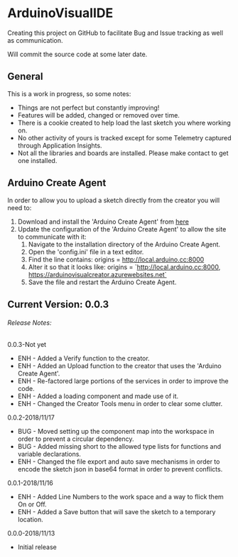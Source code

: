 # ArduinoVisualIDE
Creating this project on GitHub to facilitate Bug and Issue tracking as well as communication. 

Will commit the source code at some later date.

## General
This is a work in progress, so some notes:
 - Things are not perfect but constantly improving!
 - Features will be added, changed or removed over time.
 - There is a cookie created to help load the last sketch you where working on.
 - No other activity of yours is tracked except for some Telemetry captured through Application Insights.
 - Not all the libraries and boards are installed. Please make contact to get one installed.


## Arduino Create Agent
In order to allow you to upload a sketch directly from the creator you will need to:
1. Download and install the 'Arduino Create Agent' from [here](https://github.com/RealRoTeD/ArduinoVisualIDE)
2. Update the configuration of the 'Arduino Create Agent' to allow the site to communicate with it:
   1. Navigate to the installation directory of the Arduino Create Agent.
   2. Open the 'config.ini' file in a text editor.
   3. Find the line contains: origins = http://local.arduino.cc:8000
   4. Alter it so that it looks like: origins = \`http://local.arduino.cc:8000, https://arduinovisualcreator.azurewebsites.net`
   5. Save the file and restart the Arduino Create Agent.


##  Current Version: 0.0.3
###### Release Notes:
0.0.3-Not yet
 - ENH - Added a Verify function to the creator.
 - ENH - Added an Upload function to the creator that uses the 'Arduino Create Agent'.
 - ENH - Re-factored large portions of the services in order to improve the code.
 - ENH - Added a loading component and made use of it.
 - ENH - Changed the Creator Tools menu in order to clear some clutter.

0.0.2-2018/11/17
 - BUG - Moved setting up the component map into the workspace in order to prevent a circular dependency.
 - BUG - Added missing short to the allowed type lists for functions and variable declarations.
 - ENH - Changed the file export and auto save mechanisms in order to encode the sketch json in base64 format in order to prevent conflicts.

0.0.1-2018/11/16
 - ENH - Added Line Numbers to the work space and a way to flick them On or Off.
 - ENH - Added a Save button that will save the sketch to a temporary location.

0.0.0-2018/11/13
 - Initial release
